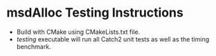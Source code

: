 # msdAlloc Testing Instructions
* Build with CMake using CMakeLists.txt file.
* _testing_ executable will run all Catch2 unit tests as well as the timing benchmark.
